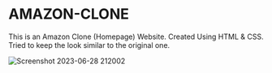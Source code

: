 # AMAZON-CLONE

This is an Amazon Clone (Homepage) Website.
Created Using HTML & CSS.
Tried to keep the look similar to the original one.

![Screenshot 2023-06-28 212002](https://github.com/Abhay2807/AMAZON-CLONE/assets/76277587/dbc9a624-413f-4392-b673-9fbdedf415fa)
